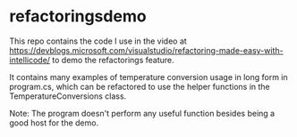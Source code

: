 # refactoringsdemo
This repo contains the code I use in the video at https://devblogs.microsoft.com/visualstudio/refactoring-made-easy-with-intellicode/ to demo the refactorings feature.

It contains many examples of temperature conversion usage in long form in program.cs, which can be refactored to use the helper functions in the TemperatureConversions class.

Note: The program doesn't perform any useful function besides being a good host for the demo.


